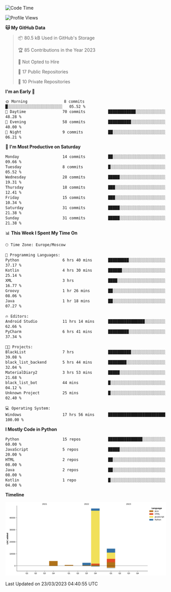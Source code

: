 <!--START_SECTION:waka-->
![Code Time](http://img.shields.io/badge/Code%20Time-66%20hrs%2016%20mins-blue)

![Profile Views](http://img.shields.io/badge/Profile%20Views-0-blue)

**🐱 My GitHub Data** 

> 📦 80.5 kB Used in GitHub's Storage 
 > 
> 🏆 85 Contributions in the Year 2023
 > 
> 🚫 Not Opted to Hire
 > 
> 📜 17 Public Repositories 
 > 
> 🔑 10 Private Repositories 
 > 
**I'm an Early 🐤** 

```text
🌞 Morning                8 commits           █░░░░░░░░░░░░░░░░░░░░░░░░   05.52 % 
🌆 Daytime                70 commits          ████████████░░░░░░░░░░░░░   48.28 % 
🌃 Evening                58 commits          ██████████░░░░░░░░░░░░░░░   40.00 % 
🌙 Night                  9 commits           ██░░░░░░░░░░░░░░░░░░░░░░░   06.21 % 
```
📅 **I'm Most Productive on Saturday** 

```text
Monday                   14 commits          ██░░░░░░░░░░░░░░░░░░░░░░░   09.66 % 
Tuesday                  8 commits           █░░░░░░░░░░░░░░░░░░░░░░░░   05.52 % 
Wednesday                28 commits          █████░░░░░░░░░░░░░░░░░░░░   19.31 % 
Thursday                 18 commits          ███░░░░░░░░░░░░░░░░░░░░░░   12.41 % 
Friday                   15 commits          ███░░░░░░░░░░░░░░░░░░░░░░   10.34 % 
Saturday                 31 commits          █████░░░░░░░░░░░░░░░░░░░░   21.38 % 
Sunday                   31 commits          █████░░░░░░░░░░░░░░░░░░░░   21.38 % 
```


📊 **This Week I Spent My Time On** 

```text
🕑︎ Time Zone: Europe/Moscow

💬 Programming Languages: 
Python                   6 hrs 40 mins       █████████░░░░░░░░░░░░░░░░   37.17 % 
Kotlin                   4 hrs 30 mins       ██████░░░░░░░░░░░░░░░░░░░   25.14 % 
XML                      3 hrs               ████░░░░░░░░░░░░░░░░░░░░░   16.77 % 
Groovy                   1 hr 26 mins        ██░░░░░░░░░░░░░░░░░░░░░░░   08.06 % 
Java                     1 hr 18 mins        ██░░░░░░░░░░░░░░░░░░░░░░░   07.27 % 

🔥 Editors: 
Android Studio           11 hrs 14 mins      ████████████████░░░░░░░░░   62.66 % 
PyCharm                  6 hrs 41 mins       █████████░░░░░░░░░░░░░░░░   37.34 % 

🐱‍💻 Projects: 
BlackList                7 hrs               ██████████░░░░░░░░░░░░░░░   39.08 % 
black_list_backend       5 hrs 44 mins       ████████░░░░░░░░░░░░░░░░░   32.04 % 
MaterialDiary2           3 hrs 53 mins       █████░░░░░░░░░░░░░░░░░░░░   21.68 % 
black_list_bot           44 mins             █░░░░░░░░░░░░░░░░░░░░░░░░   04.12 % 
Unknown Project          25 mins             █░░░░░░░░░░░░░░░░░░░░░░░░   02.40 % 

💻 Operating System: 
Windows                  17 hrs 56 mins      █████████████████████████   100.00 % 
```

**I Mostly Code in Python** 

```text
Python                   15 repos            ███████████████░░░░░░░░░░   60.00 % 
JavaScript               5 repos             █████░░░░░░░░░░░░░░░░░░░░   20.00 % 
HTML                     2 repos             ██░░░░░░░░░░░░░░░░░░░░░░░   08.00 % 
Java                     2 repos             ██░░░░░░░░░░░░░░░░░░░░░░░   08.00 % 
Kotlin                   1 repo              █░░░░░░░░░░░░░░░░░░░░░░░░   04.00 % 
```



**Timeline**

![Lines of Code chart](https://raw.githubusercontent.com/Adlemex/Adlemex/main/assets/bar_graph.png)


 Last Updated on 23/03/2023 04:40:55 UTC
<!--END_SECTION:waka-->
